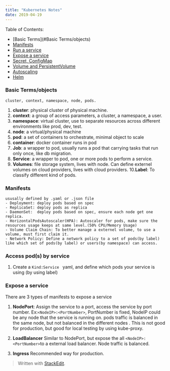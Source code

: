 ```yaml
---
title: "Kubernetes Notes"
date: 2019-04-19
---
```

Table of Contents:
* [Basic Terms](#Basic Terms/objects)
* [Manifests](#Manifests)
* [Run a service]()
* [Expose a service]() 
* [Secret, ConfigMap]() 
* [Volume and PersistentVolume ]() 
* [Autoscaling]()
* [Helm]()

###  Basic Terms/objects
	cluster, context, namespace, node, pods.
1. **cluster**: physical cluster of physical machine.
2. **context**: a group of access parameters,  a cluster, a namespace, a user.
3. **namespace**: virtual cluster, use to separate resources across different environments like prod, dev, test.
4. **node**: a virtual/physical machine
5. **pod**: a set of containers to orchestrate, minimal object to scale
6. **container**: docker container runs in pod
7. **Job**: a wrapper to pod, usually runs a pod that carrying tasks that run only once, like db migration.
8. **Service**: a wrapper to pod, one or more pods to perform a service.
9. **Volumes**: file storage system, lives with node. Can define externel volumes on cloud providers, lives with cloud providers.
10.**Label**: To classify different kind of pods. 
 

### Manifests

	ususally defined by .yaml or .json file
	- Deployment: deploy pods based on spec
	- ReplicaSet: deploy pods as replica 
	- DaemonSet:  deploy pods based on spec, ensure each node get one replica.
	- HorizontalPodsAutoscaler(HPA): Autoscaler for pods, make sure the resources usage keeps at same level.(50% CPU/Memory Usage)
	- Volume Claim Chain: To better manage a externel volume, to use a volume, must first claim it.
	- Network Policy: Define a network policy to a set of pods(by label) like which set of pods(by label) or users(by namespace) can access.


### Access pod(s) by service
1. Create a ```Kind:Service ``` yaml, and define which pods your service is using (by using label)

### Expose a service
There are 3 types of manifests to expose a service

1. **NodePort**:  Assign the service to a port, access the service by port number. Ex:```<NodeIP>:<PortNumber>```, PortNumber is fixed, NodeIP could be any node that the service is running on. pods traffic is balanced in the same node, but not balanced in the different nodes . This is not good for production, but good for local testing by using kube-proxy.

2. **LoadBalancer** Similar to NodePort, but expose the all ```<NodeIP>:<PortNumber>```to a external load balancer. Node traffic is balanced.

3. **Ingress** Recommended way for production. 
> Written with [StackEdit](https://stackedit.io/).
<!--stackedit_data:
eyJoaXN0b3J5IjpbMzg4Nzc2MjgwLDY0Mjg3OTQ2XX0=
-->